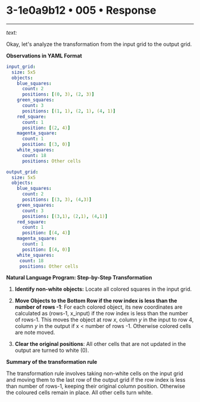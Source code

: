 # 3-1e0a9b12 • 005 • Response

---

*text:*

Okay, let's analyze the transformation from the input grid to the output grid.

**Observations in YAML Format**

```yaml
input_grid:
  size: 5x5
  objects:
    blue_squares:
      count: 2
      positions: [(0, 3), (2, 3)]
    green_squares:
      count: 3
      positions: [(1, 1), (2, 1), (4, 1)]
    red_square:
      count: 1
      position: [(2, 4)]
    magenta_square:
      count: 1
      position: [(3, 0)]
    white_squares:
      count: 18
      positions: Other cells

output_grid:
  size: 5x5
  objects:
    blue_squares:
      count: 2
      positions: [(3, 3), (4,3)]
    green_squares:
      count: 3
      positions: [(3,1), (2,1), (4,1)]
    red_square:
      count: 1
      position: [(4, 4)]
    magenta_square:
      count: 1
      position: [(4, 0)]
    white_squares:
     count: 18
     positions: Other cells
```

**Natural Language Program: Step-by-Step Transformation**

1.  **Identify non-white objects:** Locate all colored squares in the input grid.

2.  **Move Objects to the Bottom Row if the row index is less than the number of rows -1**: For each colored object, its new coordinates are calculated as (rows-1, x\_input) if the row index is less than the number of rows-1. This moves the object at row *x*, column *y* in the input to row 4, column *y* in the output if x < number of rows -1. Otherwise colored cells are note moved.

3.  **Clear the original positions**: All other cells that are not updated in the output are turned to white (0).

**Summary of the transformation rule**

The transformation rule involves taking non-white cells on the input grid and moving them to the last row of the output grid if the row index is less than number of rows-1, keeping their original column position. Otherwise the coloured cells remain in place. All other cells turn white.

